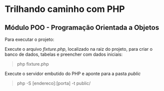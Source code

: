 # Trilhando caminho com PHP

## Módulo POO - Programação Orientada a Objetos

Para executar o projeto:

Execute o arquivo *fixture.php*, localizado na raiz do projeto, para criar o banco de dados, tabelas e preencher com dados iniciais:
> php fixture.php

Execute o servidor embutido do PHP e aponte para a pasta *public*
> php -S [endereco]:[porta] -t public/